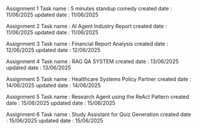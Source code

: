 Assignment 1
Task name    : 5 minutes standup comedy
created date : 11/06/2025
updated date : 11/06/2025

Assignment 2
Task name    : AI Agent Industry Report 
created date : 11/06/2025
updated date : 11/06/2025

Assignment 3
Task name    : Financial Report Analysis
created date : 12/06/2025
updated date : 12/06/2025

Assignment 4
Task name    : RAG QA SYSTEM
created date : 13/06/2025
updated date : 13/06/2025

Assignment 5
Task name    : Healthcare Systems Policy Partner
created date : 14/06/2025
updated date : 14/06/2025

Assignment 5
Task name    : Research Agent using the ReAct Pattern
created date : 15/06/2025
updated date : 15/06/2025

Assignment 6
Task name    : Study Assistant for Quiz Generation
created date : 15/06/2025
updated date : 15/06/2025
